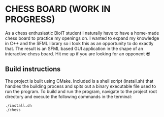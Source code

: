 # CHESS BOARD (WORK IN PROGRESS)
As a chess enthusiastic BioIT student I naturally have to have a home-made chess board to practice my openings on. I wanted to expand my knowledge in C++ and the SFML library so i took this as an opportunity to do exactly that. The result is an SFML based GUI application in the shape of an interactive chess board. Hit me up if you are looking for an opponent :sunglasses:	

## Build instructions 
The project is built using CMake. Included is a shell script (install.sh) that handles the building process and spits out a binary executable file used to run the program. To build and run the program, navigate to the project root directory and execute the following commands in the terminal:
```
./install.sh
./chess
```
